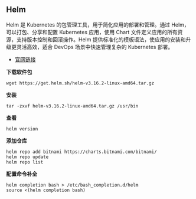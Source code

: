## Helm

Helm 是 Kubernetes 的包管理工具，用于简化应用的部署和管理。通过 Helm，可以打包、分享和配置 Kubernetes 应用，使用 Chart 文件定义应用的所有资源，支持版本控制和回滚操作。Helm 提供标准化的模板语法，使应用的安装和升级更灵活高效，适合 DevOps 场景中快速管理复杂的 Kubernetes 部署。

- [官网链接](https://helm.sh/zh/)

**下载软件包**

```
wget https://get.helm.sh/helm-v3.16.2-linux-amd64.tar.gz
```

**安装**

```
tar -zxvf helm-v3.16.2-linux-amd64.tar.gz /usr/bin
```

**查看**

```
helm version
```

**添加仓库**

```
helm repo add bitnami https://charts.bitnami.com/bitnami/
helm repo update
helm repo list
```

**配置命令补全**

```
helm completion bash > /etc/bash_completion.d/helm
source <(helm completion bash)
```

